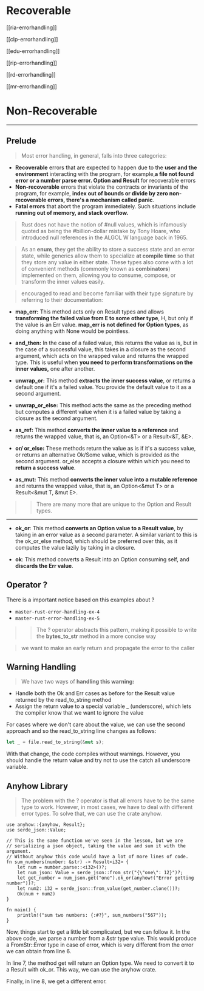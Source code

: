 
# Recoverable

[[ria-errorhandling]]


[[clp-errorhandling]]


[[edu-errorhandling]]


[[rip-errorhandling]]


[[rd-errorhandling]]


[[mr-errorhandling]]


# Non-Recoverable



---

## Prelude

> Most error handling, in general, falls into three categories:

- **Recoverable** errors that are expected to happen due to the **user and the environment** interacting with the program, for example,**a file not found error or a number parse error. Option and Result** for recoverable errors
- **Non-recoverable** errors that violate the contracts or invariants of the program, for example, **index out of bounds or divide by zero non-recoverable errors, there's a mechanism called panic**.
- **Fatal errors** that abort the program immediately. Such situations include **running out of memory, and stack overflow.**

> Rust does not have the notion of #null values, which is infamously quoted as being the #billion-dollar mistake by Tony Hoare, who introduced null references in the ALGOL W language back in 1965.

> As an **enum**, they get the ability to store a success state and an error state, while generics allow them to specialize **at compile time** so that they store any value in either state. These types also come with a lot of convenient methods (commonly known as **combinators**) implemented on them, allowing you to consume, compose, or transform the inner values easily.

> encouraged to read and become familiar with their type signature by referring to their documentation:

- **map_err:** This method acts only on Result types and allows **transforming the failed value from E to some other type**, H, but only if the value is an Err value. **map_err is not defined for Option types**, as doing anything with None would be pointless.

- **and_then:** In the case of a failed value, this returns the value as is, but in the case of a successful value, this takes in a closure as the second argument, which acts on the wrapped value and returns the wrapped type. This is useful when **you need to perform transformations on the inner values,** one after another.
  
- **unwrap_or:** This method **extracts the inner success value**, or returns a default one if it's a failed value. You provide the default value to it as a second argument.
  
- **unwrap_or_else:** This method acts the same as the preceding method but computes a different value when it is a failed value by taking a closure as the second argument.
  
- **as_ref:** This method **converts the inner value to a reference** and returns the wrapped value, that is, an Option<&T> or a Result<&T, &E>.
  
- **or/ or_else:** These methods return the value as is if it's a success value, or returns an alternative Ok/Some value, which is provided as the second argument. or_else accepts a closure within which you need to **return a success value**.
  
- **as_mut:** This method **converts the inner value into a mutable reference** and returns the wrapped value, that is, an Option<&mut T> or a Result<&mut T, &mut E>.
>> There are many more that are unique to the Option and Result types.

---

- **ok_or**: This method **converts an Option value to a Result value**, by taking in an error value as a second parameter. A similar variant to this is the ok_or_else method, which should be preferred over this, as it computes the value lazily by taking in a closure.
  
- **ok**: This method converts a Result into an Option consuming self, and **discards the Err value**.


## Operator ?
There is a important notice based on this examples about ?
- `master-rust-error-handling-ex-4`
- `master-rust-error-handling-ex-5`

> > The ? operator abstracts this pattern, making it possible to write the **bytes_to_str** method in a more concise way

> we want to make an early return and propagate the error to the caller

## Warning Handling


> We have two ways of **handling this warning:**
- Handle both the Ok and Err cases as before for the Result value returned by the read_to_string method
- Assign the return value to a special variable _ (underscore), which lets the compiler know that we want to ignore the value

For cases where we don't care about the value, we can use the second approach and so the read_to_string line changes as follows:

```rust
let _ = file.read_to_string(&mut s);
```

With that change, the code compiles without warnings. However, you should handle the return value and try not to use the catch all underscore variable.

## Anyhow Library

> The problem with the ? operator is that all errors have to be the same type to work. However, in most cases, we have to deal with different error types. To solve that, we can use the crate anyhow.


```rust,no_run,compile_fail
use anyhow::{anyhow, Result};
use serde_json::Value;

// This is the same function we've seen in the lesson, but we are 
// serializing a json object, taking the value and sum it with the argument.
// Without anyhow this code would have a lot of more lines of code.
fn sum_numbers(number: &str) -> Result<i32> {
    let num = number.parse::<i32>()?;
    let num_json: Value = serde_json::from_str("{\"one\": 12}")?;
    let get_number = num_json.get("one").ok_or(anyhow!("Error getting number"))?;
    let num2: i32 = serde_json::from_value(get_number.clone())?;
    Ok(num + num2)
}

fn main() {
    println!("sum two numbers: {:#?}", sum_numbers("567"));
}
```

Now, things start to get a little bit complicated, but we can follow it. In the above code, we parse a number from a &str type value. This would produce a FromStr::Error type in case of error, which is very different from the error we can obtain from line 6.

In line 7, the method get will return an Option type. We need to convert it to a Result with ok_or. This way, we can use the anyhow crate.

Finally, in line 8, we get a different error.
